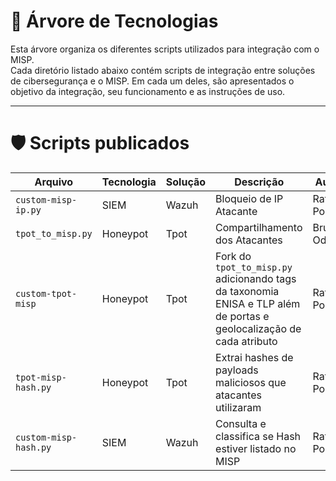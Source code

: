 
# 📘 Árvore de Tecnologias

Esta árvore organiza os diferentes scripts utilizados para integração com o MISP.  
Cada diretório listado abaixo contém scripts de integração entre soluções de cibersegurança e o MISP. Em cada um deles, são apresentados o objetivo da integração, seu funcionamento e as instruções de uso.

---

# 🛡️ Scripts publicados

| Arquivo | Tecnologia | Solução | Descrição | Autor |
|---------|------------|---------|-----------|-------|
| `custom-misp-ip.py`| SIEM | Wazuh | Bloqueio de IP Atacante | Rafael Pontes |
| `tpot_to_misp.py` | Honeypot | Tpot | Compartilhamento dos Atacantes | Bruno Odon|
| `custom-tpot-misp` | Honeypot | Tpot | Fork do `tpot_to_misp.py` adicionando tags da taxonomia ENISA e TLP além de portas e geolocalização de cada atributo | Rafael Pontes |
| `tpot-misp-hash.py` | Honeypot | Tpot | Extrai hashes de payloads maliciosos que atacantes utilizaram | Rafael Pontes |
| `custom-misp-hash.py`| SIEM | Wazuh | Consulta e classifica se Hash estiver listado no MISP | Rafael Pontes |
